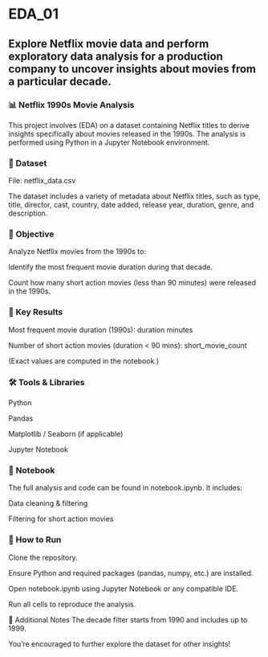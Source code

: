 # EDA_01
## Explore Netflix movie data and perform exploratory data analysis for a production company to uncover insights about movies from a particular decade.
### 📊 Netflix 1990s Movie Analysis
This project involves (EDA) on a dataset containing Netflix titles to derive insights specifically about movies released in the 1990s. The analysis is performed using Python in a Jupyter Notebook environment.

### 📁 Dataset
File: netflix_data.csv

The dataset includes a variety of metadata about Netflix titles, such as type, title, director, cast, country, date added, release year, duration, genre, and description.

### 🧪 Objective
Analyze Netflix movies from the 1990s to:

Identify the most frequent movie duration during that decade.

Count how many short action movies (less than 90 minutes) were released in the 1990s.

### 📌 Key Results
Most frequent movie duration (1990s): duration minutes

Number of short action movies (duration < 90 mins): short_movie_count

(Exact values are computed in the notebook.)

### 🛠️ Tools & Libraries
Python

Pandas

Matplotlib / Seaborn (if applicable)

Jupyter Notebook

### 📓 Notebook
The full analysis and code can be found in notebook.ipynb.
It includes:

Data cleaning & filtering

Filtering for short action movies

### 🚀 How to Run
Clone the repository.

Ensure Python and required packages (pandas, numpy, etc.) are installed.

Open notebook.ipynb using Jupyter Notebook or any compatible IDE.

Run all cells to reproduce the analysis.

🧠 Additional Notes
The decade filter starts from 1990 and includes up to 1999.

You’re encouraged to further explore the dataset for other insights!
